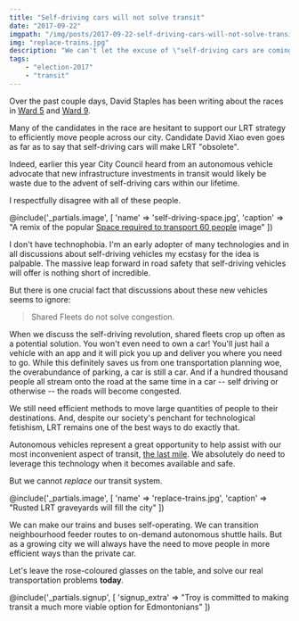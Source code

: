 ```yaml
---
title: "Self-driving cars will not solve transit"
date: "2017-09-22"
imgpath: "/img/posts/2017-09-22-self-driving-cars-will-not-solve-transit/"
img: "replace-trains.jpg"
description: "We can't let the excuse of \"self-driving cars are coming\" reduce our commitment to efficient and effective public transit"
tags: 
    - "election-2017"
    - "transit"
---
```


Over the past couple days, David Staples has been writing about the races in [Ward 5](http://edmontonjournal.com/opinion/columnists/david-staples-west-edmonton-wants-mass-transit-but-maybe-not-lrt)
and [Ward 9](http://edmontonjournal.com/news/local-news/david-staples-can-southwest-edmonton-find-a-champion-to-build-new-arterial-roads).

Many of the candidates in the race are hesitant to support our LRT strategy to efficiently move people across our city. Candidate David Xiao
even goes as far as to say that self-driving cars will make LRT "obsolete".

Indeed, earlier this year City Council heard from an autonomous vehicle advocate that new infrastructure investments
in transit would likely be waste due to the advent of self-driving cars within our lifetime.

I respectfully disagree with all of these people.

@include('_partials.image', [ 'name' => 'self-driving-space.jpg', 'caption' => "A remix of the popular [Space required to transport 60 people](/img/posts/2017-09-22-self-driving-cars-will-not-solve-transit/transport-60.jpg) image" ])

I don't have technophobia. I'm an early adopter of many technologies and in all discussions about self-driving vehicles my
ecstasy for the idea is palpable. The massive leap forward in road safety that self-driving vehicles will offer is nothing
short of incredible.

But there is one crucial fact that discussions about these new vehicles seems to ignore:

> Shared Fleets do not solve congestion.

When we discuss the self-driving revolution, shared fleets crop up often as a potential solution. You won't even need to own a
car! You'll just hail a vehicle with an app and it will pick you up and deliver you where you need to go. While this definitely
saves us from one transportation planning woe, the overabundance of parking, a car is still a car. And if a hundred thousand
people all stream onto the road at the same time in a car -- self driving or otherwise -- the roads will become congested.

We still need efficient methods to move large quantities of people to their destinations. And, despite our society's penchant
for technological fetishism, LRT remains one of the best ways to do exactly that.

Autonomous vehicles represent a great opportunity to help assist with our most inconvenient aspect of transit,
[the last mile](https://www.timquerengesser.com/blog/2017/6/26/why-privatization-isnt-new-in-transit-and-why-edmonton-should-consider-it).
We absolutely do need to leverage this technology when it becomes available and safe.

But we cannot *replace* our transit system.

@include('_partials.image', [ 'name' => 'replace-trains.jpg', 'caption' => "Rusted LRT graveyards will fill the city" ])

We can make our trains and buses self-operating. We can transition neighbourhood feeder routes to on-demand autonomous shuttle hails.
But as a growing city we will always have the need to move people in more efficient ways than the private car.

Let's leave the rose-coloured glasses on the table, and solve our real transportation problems **today**.

@include('_partials.signup', [ 'signup_extra' => "Troy is committed to making transit a much more viable option for Edmontonians" ])
